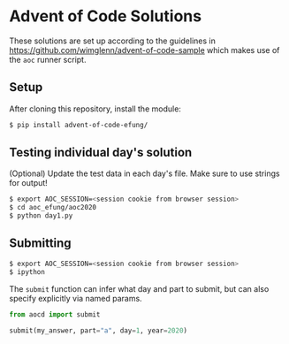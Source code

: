 # Advent of Code Solutions

These solutions are set up according to the guidelines in https://github.com/wimglenn/advent-of-code-sample
which makes use of the `aoc` runner script.

## Setup
After cloning this repository, install the module:

```bash
$ pip install advent-of-code-efung/
```

## Testing individual day's solution

(Optional) Update the test data in each day's file. Make sure to use strings for output!

```bash
$ export AOC_SESSION=<session cookie from browser session>
$ cd aoc_efung/aoc2020
$ python day1.py
```

## Submitting

```bash
$ export AOC_SESSION=<session cookie from browser session>
$ ipython
```

The `submit` function can infer what day and part to submit, but can also specify explicitly via named params.

```python
from aocd import submit

submit(my_answer, part="a", day=1, year=2020)
```
